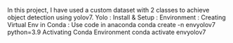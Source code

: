 In this project, I have used a custom dataset with 2 classes to achieve object detection using yolov7.
Yolo : Install & Setup : Environment :
Creating Virtual Env in Conda :
Use code in anaconda
conda create -n envyolov7 python=3.9
Activating Conda Environment
conda activate envyolov7


